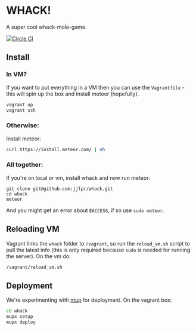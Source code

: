 # WHACK!

A super cool whack-mole-game.

[![Circle CI](https://circleci.com/gh/jjlpr/whack.svg?style=svg)](https://circleci.com/gh/jjlpr/whack)

## Install

### In VM?

If you want to put everything in a VM then you can use the `Vagrantfile` -
this will spin up the box and install meteor (hopefully).

```sh
vagrant up
vagrant ssh
```

### Otherwise:

Install meteor:

```sh
curl https://install.meteor.com/ | sh
```

### All together:

If you're on local or vm, install whack and now run meteor:

```
git clone git@github.com:jjlpr/whack.git
cd whack
meteor
```

And you might get an error about `EACCESS`, if so use `sudo meteor`.

## Reloading VM

Vagrant links the `whack` folder to `/vagrant`, so run the `reload_vm.sh`
script to pull the latest info (this is only required because `sudo` is
needed for running the server). On the vm do:

```sh
/vagrant/reload_vm.sh
```

## Deployment

We're experimenting with [mup](https://github.com/arunoda/meteor-up/tree/mupx)
for deployment. On the vagrant box:

```sh
cd whack
mupx setup
mupx deploy
```
